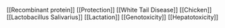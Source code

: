 [[Recombinant protein]]
[[Protection]]
[[White Tail Disease]]
[[Chicken]]
[[Lactobacillus Salivarius]]
[[Lactation]]
[[Genotoxicity]]
[[Hepatotoxicity]]
